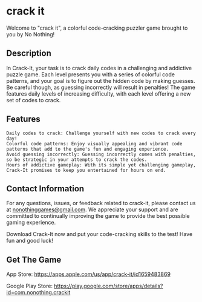 # crack it

Welcome to "crack it", a colorful code-cracking puzzler game brought to you by No Nothing!
## Description

In Crack-It, your task is to crack daily codes in a challenging and addictive puzzle game. Each level presents you with a series of colorful code patterns, and your goal is to figure out the hidden code by making guesses. Be careful though, as guessing incorrectly will result in penalties! The game features daily levels of increasing difficulty, with each level offering a new set of codes to crack.
## Features

    Daily codes to crack: Challenge yourself with new codes to crack every day!
    Colorful code patterns: Enjoy visually appealing and vibrant code patterns that add to the game's fun and engaging experience.
    Avoid guessing incorrectly: Guessing incorrectly comes with penalties, so be strategic in your attempts to crack the codes.
    Hours of addictive gameplay: With its simple yet challenging gameplay, Crack-It promises to keep you entertained for hours on end.

## Contact Information

For any questions, issues, or feedback related to crack-it, please contact us at nonothinggames@gmail.com. We appreciate your support and are committed to continually improving the game to provide the best possible gaming experience.

Download Crack-It now and put your code-cracking skills to the test! Have fun and good luck!

## Get The Game

App Store: https://apps.apple.com/us/app/crack-it/id1659483869

Google Play Store: https://play.google.com/store/apps/details?id=com.nonothing.crackit
